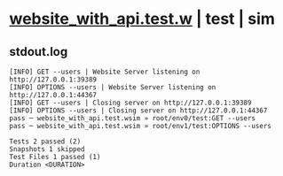 # [website_with_api.test.w](../../../../../examples/tests/valid/website_with_api.test.w) | test | sim

## stdout.log
```log
[INFO] GET --users | Website Server listening on http://127.0.0.1:39389
[INFO] OPTIONS --users | Website Server listening on http://127.0.0.1:44367
[INFO] GET --users | Closing server on http://127.0.0.1:39389
[INFO] OPTIONS --users | Closing server on http://127.0.0.1:44367
pass ─ website_with_api.test.wsim » root/env0/test:GET --users    
pass ─ website_with_api.test.wsim » root/env1/test:OPTIONS --users

Tests 2 passed (2)
Snapshots 1 skipped
Test Files 1 passed (1)
Duration <DURATION>
```


